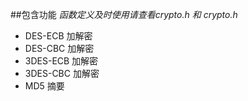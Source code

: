 ##包含功能
*函数定义及时使用请查看crypto.h 和 crypto.h*

- DES-ECB 加解密
- DES-CBC 加解密
- 3DES-ECB 加解密
- 3DES-CBC 加解密
- MD5	  摘要